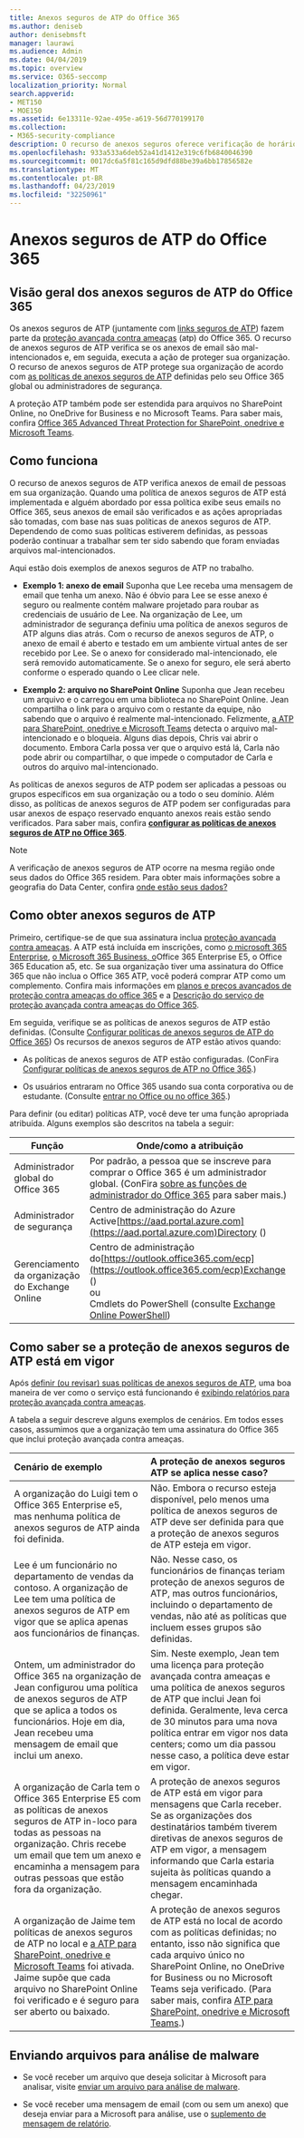 ```yaml
---
title: Anexos seguros de ATP do Office 365
ms.author: deniseb
author: denisebmsft
manager: laurawi
ms.audience: Admin
ms.date: 04/04/2019
ms.topic: overview
ms.service: O365-seccomp
localization_priority: Normal
search.appverid:
- MET150
- MOE150
ms.assetid: 6e13311e-92ae-495e-a619-56d770199170
ms.collection:
- M365-security-compliance
description: O recurso de anexos seguros oferece verificação de horário de clique de anexos de email. Use anexos seguros para proteger sua organização contra arquivos mal-intencionados enviados ou recebidos por email.
ms.openlocfilehash: 933a533a6deb52a41d1412e319c6fb6840046390
ms.sourcegitcommit: 0017dc6a5f81c165d9dfd88be39a6bb17856582e
ms.translationtype: MT
ms.contentlocale: pt-BR
ms.lasthandoff: 04/23/2019
ms.locfileid: "32250961"
---
```

# <a name="office-365-atp-safe-attachments"></a>Anexos seguros de ATP do Office 365

## <a name="overview-of-office-365-atp-safe-attachments"></a>Visão geral dos anexos seguros de ATP do Office 365

Os anexos seguros de ATP (juntamente com [links seguros de ATP](atp-safe-links.md)) fazem parte da [proteção avançada contra ameaças](office-365-atp.md) (atp) do Office 365. O recurso de anexos seguros de ATP verifica se os anexos de email são mal-intencionados e, em seguida, executa a ação de proteger sua organização. O recurso de anexos seguros de ATP protege sua organização de acordo com [as políticas de anexos seguros de ATP](set-up-atp-safe-attachments-policies.md) definidas pelo seu Office 365 global ou administradores de segurança. 
  
A proteção ATP também pode ser estendida para arquivos no SharePoint Online, no OneDrive for Business e no Microsoft Teams. Para saber mais, confira [Office 365 Advanced Threat Protection for SharePoint, onedrive e Microsoft Teams](atp-for-spo-odb-and-teams.md).

## <a name="how-it-works"></a>Como funciona

O recurso de anexos seguros de ATP verifica anexos de email de pessoas em sua organização. Quando uma política de anexos seguros de ATP está implementada e alguém abordado por essa política exibe seus emails no Office 365, seus anexos de email são verificados e as ações apropriadas são tomadas, com base nas suas políticas de anexos seguros de ATP. Dependendo de como suas políticas estiverem definidas, as pessoas poderão continuar a trabalhar sem ter sido sabendo que foram enviadas arquivos mal-intencionados.
  
Aqui estão dois exemplos de anexos seguros de ATP no trabalho.
  
- **Exemplo 1: anexo de email** Suponha que Lee receba uma mensagem de email que tenha um anexo. Não é óbvio para Lee se esse anexo é seguro ou realmente contém malware projetado para roubar as credenciais de usuário de Lee. Na organização de Lee, um administrador de segurança definiu uma política de anexos seguros de ATP alguns dias atrás. Com o recurso de anexos seguros de ATP, o anexo de email é aberto e testado em um ambiente virtual antes de ser recebido por Lee. Se o anexo for considerado mal-intencionado, ele será removido automaticamente. Se o anexo for seguro, ele será aberto conforme o esperado quando o Lee clicar nele.

- **Exemplo 2: arquivo no SharePoint Online** Suponha que Jean recebeu um arquivo e o carregou em uma biblioteca no SharePoint Online. Jean compartilha o link para o arquivo com o restante da equipe, não sabendo que o arquivo é realmente mal-intencionado. Felizmente, [a ATP para SharePoint, onedrive e Microsoft Teams](atp-for-spo-odb-and-teams.md) detecta o arquivo mal-intencionado e o bloqueia. Alguns dias depois, Chris vai abrir o documento. Embora Carla possa ver que o arquivo está lá, Carla não pode abrir ou compartilhar, o que impede o computador de Carla e outros do arquivo mal-intencionado.

As políticas de anexos seguros de ATP podem ser aplicadas a pessoas ou grupos específicos em sua organização ou a todo o seu domínio. Além disso, as políticas de anexos seguros de ATP podem ser configuradas para usar anexos de espaço reservado enquanto anexos reais estão sendo verificados. Para saber mais, confira **[configurar as políticas de anexos seguros de ATP no Office 365](set-up-atp-safe-attachments-policies.md)**.

> [!NOTE]
> A verificação de anexos seguros de ATP ocorre na mesma região onde seus dados do Office 365 residem. Para obter mais informações sobre a geografia do Data Center, confira [onde estão seus dados?](https://products.office.com/where-is-your-data-located?geo=All) 

  
## <a name="how-to-get-atp-safe-attachments"></a>Como obter anexos seguros de ATP

Primeiro, certifique-se de que sua assinatura inclua [proteção avançada contra ameaças](office-365-atp.md). A ATP está incluída em inscrições, como [o microsoft 365 Enterprise](https://www.microsoft.com/microsoft-365/enterprise/home), [o Microsoft 365 Business, o](https://www.microsoft.com/microsoft-365/business)Office 365 Enterprise E5, o Office 365 Education a5, etc. Se sua organização tiver uma assinatura do Office 365 que não inclua o Office 365 ATP, você poderá comprar ATP como um complemento. Confira mais informações em [planos e preços avançados de proteção contra ameaças do office 365](https://products.office.com/exchange/advance-threat-protection) e a [Descrição do serviço de proteção avançada contra ameaças do Office 365](https://docs.microsoft.com/office365/servicedescriptions/office-365-advanced-threat-protection-service-description). 

Em seguida, verifique se as políticas de anexos seguros de ATP estão definidas. (Consulte [Configurar políticas de anexos seguros de ATP do Office 365](set-up-atp-safe-attachments-policies.md)) Os recursos de anexos seguros de ATP estão ativos quando:
  
- As políticas de anexos seguros de ATP estão configuradas. (ConFira [Configurar políticas de anexos seguros de ATP no Office 365](set-up-atp-safe-attachments-policies.md).)

- Os usuários entraram no Office 365 usando sua conta corporativa ou de estudante. (Consulte [entrar no Office ou no office 365](https://support.office.com/article/b9582171-fd1f-4284-9846-bdd72bb28426).)

Para definir (ou editar) políticas ATP, você deve ter uma função apropriada atribuída. Alguns exemplos são descritos na tabela a seguir:

|Função  |Onde/como a atribuição  |
|---------|---------|
|Administrador global do Office 365 |Por padrão, a pessoa que se inscreve para comprar o Office 365 é um administrador global. (ConFira [sobre as funções de administrador do Office 365](https://docs.microsoft.com/office365/admin/add-users/about-admin-roles) para saber mais.)         |
|Administrador de segurança |Centro de administração do Azure Active[https://aad.portal.azure.com](https://aad.portal.azure.com)Directory ()|
|Gerenciamento da organização do Exchange Online |Centro de administração do[https://outlook.office365.com/ecp](https://outlook.office365.com/ecp)Exchange () <br>ou <br>  Cmdlets do PowerShell (consulte [Exchange Online PowerShell](https://docs.microsoft.com/powershell/exchange/exchange-online/exchange-online-powershell?view=exchange-ps)) |

## <a name="how-to-know-if-atp-safe-attachments-protection-is-in-place"></a>Como saber se a proteção de anexos seguros de ATP está em vigor

Após [definir (ou revisar) suas políticas de anexos seguros de ATP](set-up-atp-safe-attachments-policies.md), uma boa maneira de ver como o serviço está funcionando é [exibindo relatórios para proteção avançada contra ameaças](view-reports-for-atp.md).
  
A tabela a seguir descreve alguns exemplos de cenários. Em todos esses casos, assumimos que a organização tem uma assinatura do Office 365 que inclui proteção avançada contra ameaças.
  
|**Cenário de exemplo**|**A proteção de anexos seguros ATP se aplica nesse caso?**|
|:-----|:-----|
|A organização do Luigi tem o Office 365 Enterprise e5, mas nenhuma política de anexos seguros de ATP ainda foi definida.  <br/> |Não. Embora o recurso esteja disponível, pelo menos uma política de anexos seguros de ATP deve ser definida para que a proteção de anexos seguros de ATP esteja em vigor.  <br/> |
|Lee é um funcionário no departamento de vendas da contoso. A organização de Lee tem uma política de anexos seguros de ATP em vigor que se aplica apenas aos funcionários de finanças.  <br/> |Não. Nesse caso, os funcionários de finanças teriam proteção de anexos seguros de ATP, mas outros funcionários, incluindo o departamento de vendas, não até as políticas que incluem esses grupos são definidas.  <br/> |
|Ontem, um administrador do Office 365 na organização de Jean configurou uma política de anexos seguros de ATP que se aplica a todos os funcionários. Hoje em dia, Jean recebeu uma mensagem de email que inclui um anexo.  <br/> |Sim. Neste exemplo, Jean tem uma licença para proteção avançada contra ameaças e uma política de anexos seguros de ATP que inclui Jean foi definida. Geralmente, leva cerca de 30 minutos para uma nova política entrar em vigor nos data centers; como um dia passou nesse caso, a política deve estar em vigor.  <br/> |
|A organização de Carla tem o Office 365 Enterprise E5 com as políticas de anexos seguros de ATP in-loco para todas as pessoas na organização. Chris recebe um email que tem um anexo e encaminha a mensagem para outras pessoas que estão fora da organização.  <br/> |A proteção de anexos seguros de ATP está em vigor para mensagens que Carla receber. Se as organizações dos destinatários também tiverem diretivas de anexos seguros de ATP em vigor, a mensagem informando que Carla estaria sujeita às políticas quando a mensagem encaminhada chegar.  <br/> |
|A organização de Jaime tem políticas de anexos seguros de ATP no local e [a ATP para SharePoint, onedrive e Microsoft Teams](atp-for-spo-odb-and-teams.md) foi ativada. Jaime supõe que cada arquivo no SharePoint Online foi verificado e é seguro para ser aberto ou baixado.  <br/> |A proteção de anexos seguros de ATP está no local de acordo com as políticas definidas; no entanto, isso não significa que cada arquivo único no SharePoint Online, no OneDrive for Business ou no Microsoft Teams seja verificado. (Para saber mais, confira [ATP para SharePoint, onedrive e Microsoft Teams](atp-for-spo-odb-and-teams.md).)  <br/> |

## <a name="submitting-files-for-malware-analysis"></a>Enviando arquivos para análise de malware

- Se você receber um arquivo que deseja solicitar à Microsoft para analisar, visite [enviar um arquivo para análise de malware](https://aka.ms/wdsi/submit).

- Se você receber uma mensagem de email (com ou sem um anexo) que deseja enviar para a Microsoft para análise, use o [suplemento de mensagem de relatório](enable-the-report-message-add-in.md).
